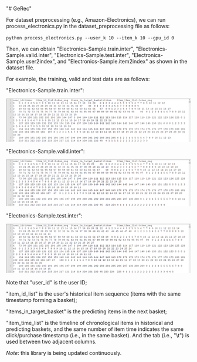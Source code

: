 "# GeRec" 


For dataset preprocessing (e.g., Amazon-Electronics), we can run process_electronics.py in the dataset_preprocessing file as follows:

`python process_electronics.py --user_k 10 --item_k 10 --gpu_id 0`

Then, we can obtain "Electronics-Sample.train.inter", "Electronics-Sample.valid.inter", "Electronics-Sample.test.inter", "Electronics-Sample.user2index", and "Electronics-Sample.item2index" as shown in the dataset file.

For example,  the training, valid and test data are as follows:

"Electronics-Sample.train.inter":

![](asset/train_data.png)

"Electronics-Sample.valid.inter":

![](asset/valid_data.png)

"Electronics-Sample.test.inter":

![](asset/test_data.png)



Note that "user_id" is the user ID;

"item_id_list" is the user's historical item sequence (items with the same timestamp forming a basket);

"items_in_target_basket" is the predicting items in the next basket; 

"item_time_list" is the timeline of chronological items in historical and predicting  baskets, and the same number of item time indicates the  same click/purchase timestamp (i.e., in the same basket).
And the tab (i.e., "\t") is used between two adjacent columns.  


*Note*: this library is being updated continuously.
